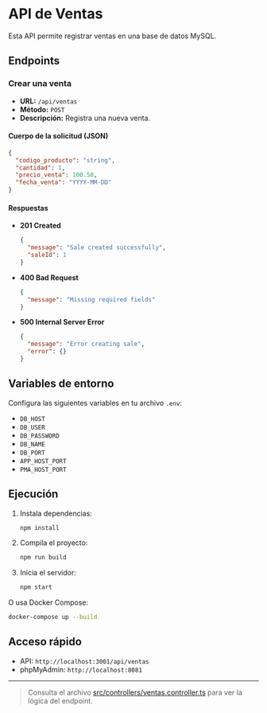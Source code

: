 # API de Ventas

Esta API permite registrar ventas en una base de datos MySQL.

## Endpoints

### Crear una venta

- **URL:** `/api/ventas`
- **Método:** `POST`
- **Descripción:** Registra una nueva venta.

#### Cuerpo de la solicitud (JSON)

```json
{
  "codigo_producto": "string",
  "cantidad": 1,
  "precio_venta": 100.50,
  "fecha_venta": "YYYY-MM-DD"
}
```

#### Respuestas

- **201 Created**
  ```json
  {
    "message": "Sale created successfully",
    "saleId": 1
  }
  ```
- **400 Bad Request**
  ```json
  {
    "message": "Missing required fields"
  }
  ```
- **500 Internal Server Error**
  ```json
  {
    "message": "Error creating sale",
    "error": {}
  }
  ```

## Variables de entorno

Configura las siguientes variables en tu archivo `.env`:

- `DB_HOST`
- `DB_USER`
- `DB_PASSWORD`
- `DB_NAME`
- `DB_PORT`
- `APP_HOST_PORT`
- `PMA_HOST_PORT`

## Ejecución

1. Instala dependencias:
   ```sh
   npm install
   ```
2. Compila el proyecto:
   ```sh
   npm run build
   ```
3. Inicia el servidor:
   ```sh
   npm start
   ```

O usa Docker Compose:
```sh
docker-compose up --build
```

## Acceso rápido

- API: `http://localhost:3001/api/ventas`
- phpMyAdmin: `http://localhost:8081`

---

> Consulta el archivo [src/controllers/ventas.controller.ts](src/controllers/ventas.controller.ts) para ver la lógica del endpoint.